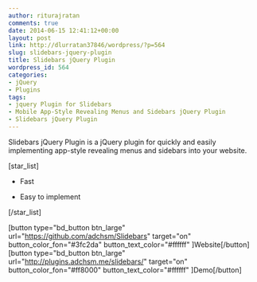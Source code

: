 ```yaml
---
author: riturajratan
comments: true
date: 2014-06-15 12:41:12+00:00
layout: post
link: http://dlurratan37846/wordpress/?p=564
slug: slidebars-jquery-plugin
title: Slidebars jQuery Plugin
wordpress_id: 564
categories:
- jQuery
- Plugins
tags:
- jquery Plugin for Slidebars
- Mobile App-Style Revealing Menus and Sidebars jQuery Plugin
- Slidebars jQuery Plugin
---
```


Slidebars jQuery Plugin is a jQuery plugin for quickly and easily implementing app-style revealing menus and sidebars into your website.

[star_list]



	
  * Fast

	
  * Easy to implement


[/star_list]

[button type="bd_button btn_large" url="https://github.com/adchsm/Slidebars" target="on" button_color_fon="#3fc2da" button_text_color="#ffffff" ]Website[/button]  [button type="bd_button btn_large" url="http://plugins.adchsm.me/slidebars/" target="on" button_color_fon="#ff8000" button_text_color="#ffffff" ]Demo[/button]
